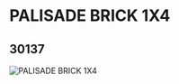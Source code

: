 # PALISADE BRICK 1X4
## 30137
![PALISADE BRICK 1X4](https://lc-www-live-s.legocdn.com/media/bricks/5/2/4105290.jpg)